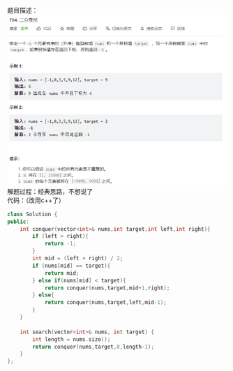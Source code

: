 题目描述：  
![image1](/basicaldatastructure/array/image/image1.png)
解题过程：经典思路，不想说了  
代码：（改用c++了）  
```cpp
class Solution {
public:
    int conquer(vector<int>& nums,int target,int left,int right){
        if (left > right){
            return -1;
        }
        int mid = (left + right) / 2;
        if (nums[mid] == target){
            return mid;
        } else if(nums[mid] < target){
            return conquer(nums,target,mid+1,right);
        } else{
            return conquer(nums,target,left,mid-1);
        }
    }

    int search(vector<int>& nums, int target) {
        int length = nums.size();
        return conquer(nums,target,0,length-1);
    }
};
```